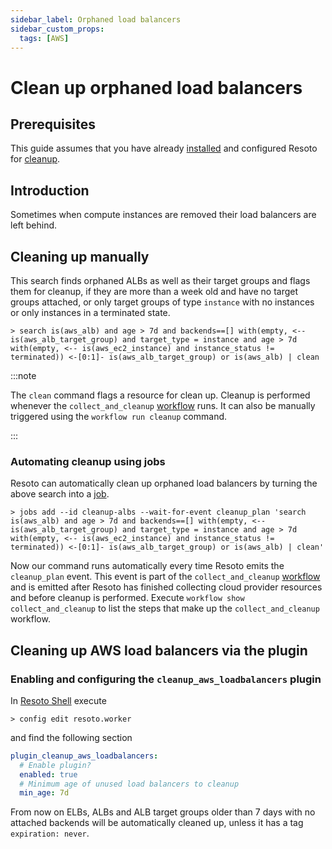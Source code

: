 ```yaml
---
sidebar_label: Orphaned load balancers
sidebar_custom_props:
  tags: [AWS]
---
```


# Clean up orphaned load balancers

## Prerequisites

This guide assumes that you have already [installed](../../getting-started/install-resoto/index.md) and configured Resoto for [cleanup](../../getting-started/clean-resources.md).

## Introduction

Sometimes when compute instances are removed their load balancers are left behind.

## Cleaning up manually

This search finds orphaned ALBs as well as their target groups and flags them for cleanup, if they are more than a week old and have no target groups attached, or only target groups of type `instance` with no instances or only instances in a terminated state.

```
> search is(aws_alb) and age > 7d and backends==[] with(empty, <-- is(aws_alb_target_group) and target_type = instance and age > 7d with(empty, <-- is(aws_ec2_instance) and instance_status != terminated)) <-[0:1]- is(aws_alb_target_group) or is(aws_alb) | clean
```

:::note

The `clean` command flags a resource for clean up. Cleanup is performed whenever the `collect_and_cleanup` [workflow](../../concepts/automation/workflow.md) runs. It can also be manually triggered using the `workflow run cleanup` command.

:::

### Automating cleanup using jobs

Resoto can automatically clean up orphaned load balancers by turning the above search into a [job](../../concepts/automation/job.md).

```
> jobs add --id cleanup-albs --wait-for-event cleanup_plan 'search is(aws_alb) and age > 7d and backends==[] with(empty, <-- is(aws_alb_target_group) and target_type = instance and age > 7d with(empty, <-- is(aws_ec2_instance) and instance_status != terminated)) <-[0:1]- is(aws_alb_target_group) or is(aws_alb) | clean'
```

Now our command runs automatically every time Resoto emits the `cleanup_plan` event. This event is part of the `collect_and_cleanup` [workflow](../../concepts/automation/workflow.md) and is emitted after Resoto has finished collecting cloud provider resources and before cleanup is performed. Execute `workflow show collect_and_cleanup` to list the steps that make up the `collect_and_cleanup` workflow.

## Cleaning up AWS load balancers via the plugin

### Enabling and configuring the `cleanup_aws_loadbalancers` plugin

In [Resoto Shell](../../concepts/components/shell.md) execute

```
> config edit resoto.worker
```

and find the following section

```yaml
plugin_cleanup_aws_loadbalancers:
  # Enable plugin?
  enabled: true
  # Minimum age of unused load balancers to cleanup
  min_age: 7d
```

From now on ELBs, ALBs and ALB target groups older than 7 days with no attached backends will be automatically cleaned up, unless it has a tag `expiration: never`.
